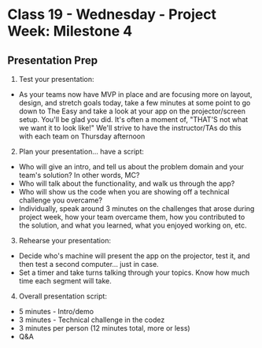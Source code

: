 # Class 19 - Wednesday -  Project Week: Milestone 4
## Presentation Prep

1. Test your presentation:
 * As your teams now have MVP in place and are focusing more on layout, design, and stretch goals today, take a few minutes at some point to go down to The Easy and take a look at your app on the projector/screen setup. You'll be glad you did. It's often a moment of, "THAT'S not what we want it to look like!" We'll strive to have the instructor/TAs do this with each team on Thursday afternoon

2. Plan your presentation... have a script:
 * Who will give an intro, and tell us about the problem domain and your team's solution? In other words, MC?
 * Who will talk about the functionality, and walk us through the app?
 * Who will show us the code when you are showing off a technical challenge you overcame?
 * Individually, speak around 3 minutes on the challenges that arose during project week, how your team overcame them, how you contributed to the solution, and what you learned, what you enjoyed working on, etc.

3. Rehearse your presentation:
 * Decide who's machine will present the app on the projector, test it, and then test a second computer… just in case.
 * Set a timer and take turns talking through your topics. Know how much time each segment will take.

4. Overall presentation script:
* 5 minutes - Intro/demo
* 3 minutes - Technical challenge in the codez
* 3 minutes per person (12 minutes total, more or less)
* Q&A
